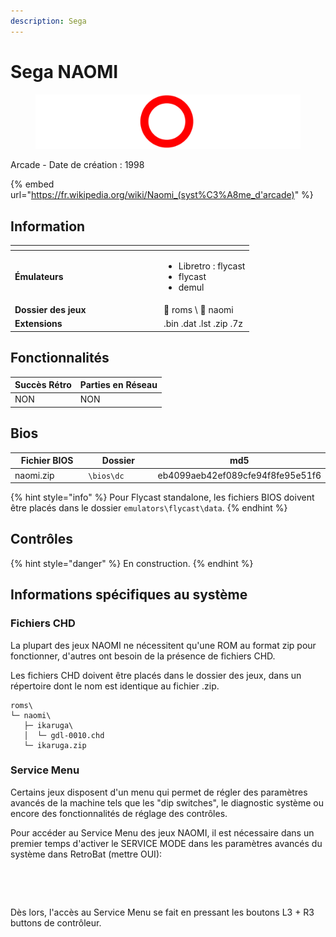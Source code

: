 ```yaml
---
description: Sega
---
```


# Sega NAOMI

<div align="left">

<figure><picture><source srcset="https://raw.githubusercontent.com/fabricecaruso/es-theme-carbon/91d85c7849cc550b0cac4e75cb8e0923d3b61b5e/art/logos/naomi-w.svg" media="(prefers-color-scheme: dark)"><img src="https://raw.githubusercontent.com/fabricecaruso/es-theme-carbon/52ff37c9e265587d006945a2ba695b5a962b3a3d/art/logos/naomi.svg" alt=""></picture><figcaption></figcaption></figure>

</div>

Arcade - Date de création : 1998&#x20;

{% embed url="https://fr.wikipedia.org/wiki/Naomi_(syst%C3%A8me_d'arcade)" %}

## Information

<table data-header-hidden><thead><tr><th width="224"></th><th></th></tr></thead><tbody><tr><td><strong>Émulateurs</strong></td><td><ul><li>Libretro : flycast</li><li>flycast</li><li>demul</li></ul></td></tr><tr><td><strong>Dossier des jeux</strong></td><td><span data-gb-custom-inline data-tag="emoji" data-code="1f4c2">📂</span> roms \ <span data-gb-custom-inline data-tag="emoji" data-code="1f4c2">📂</span> naomi</td></tr><tr><td><strong>Extensions</strong></td><td>.bin .dat .lst .zip .7z</td></tr></tbody></table>

## Fonctionnalités

| Succès Rétro | Parties en Réseau |
| ------------ | ----------------- |
| NON          | NON               |

## Bios

<table><thead><tr><th width="160.55555555555557">Fichier BIOS</th><th width="155">Dossier</th><th>md5</th></tr></thead><tbody><tr><td>naomi.zip</td><td><code>\bios\dc</code></td><td>eb4099aeb42ef089cfe94f8fe95e51f6</td></tr></tbody></table>

{% hint style="info" %}
Pour Flycast standalone, les fichiers BIOS doivent être placés dans le dossier `emulators\flycast\data`.
{% endhint %}

## Contrôles

{% hint style="danger" %}
En construction.
{% endhint %}

## Informations spécifiques au système

### Fichiers CHD

La plupart des jeux NAOMI ne nécessitent qu'une ROM au format zip pour fonctionner, d'autres ont besoin de la présence de fichiers CHD.

Les fichiers CHD doivent être placés dans le dossier des jeux, dans un répertoire dont le nom est identique au fichier .zip.

```
roms\
└─ naomi\
   ├─ ikaruga\
   │  └─ gdl-0010.chd
   └─ ikaruga.zip
```

### Service Menu

Certains jeux disposent d'un menu qui permet de régler des paramètres avancés de la machine tels que les "dip switches", le diagnostic système ou encore des fonctionnalités de réglage des contrôles.

Pour accéder au Service Menu des jeux NAOMI, il est nécessaire dans un premier temps d'activer le SERVICE MODE dans les paramètres avancés du système dans RetroBat (mettre OUI):

<div align="left">

<figure><img src="https://i.imgur.com/puIdIxb.png" alt=""><figcaption></figcaption></figure>

</div>

<div align="left">

<figure><img src="https://i.imgur.com/Hxj2lbG.png" alt=""><figcaption></figcaption></figure>

</div>

Dès lors, l'accès au Service Menu se fait en pressant les boutons  L3 + R3 buttons de contrôleur.

